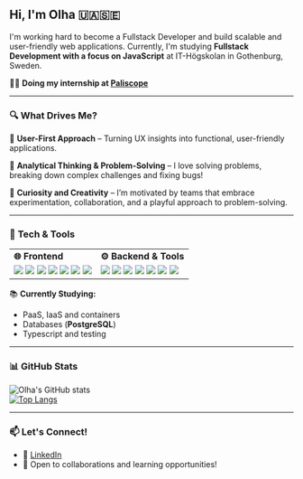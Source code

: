 ## Hi, I'm Olha 🇺🇦🇸🇪

I'm working hard to become a Fullstack Developer and build scalable and user-friendly web applications. Currently, I'm studying **Fullstack Development with a focus on JavaScript** at IT-Högskolan in Gothenburg, Sweden. 

🧑‍💻 **Doing my internship at [Paliscope](https://www.paliscope.com/)**  

---

### 🔍 **What Drives Me?**  
🔹 **User-First Approach** – Turning UX insights into functional, user-friendly applications.

🔹 **Analytical Thinking & Problem-Solving** – I love solving problems, breaking down complex challenges and fixing bugs! 

🔹 **Curiosity and Creativity** – I’m motivated by teams that embrace experimentation, collaboration, and a playful approach to problem-solving.

---
### 🔧 **Tech & Tools**  

<table>
  <tr>
    <td><strong>🌐 Frontend</strong></td>
    <td><strong>⚙️ Backend & Tools</strong></td>
  </tr>
  <tr>
    <td>
      <img src="https://shields.io/badge/TypeScript-3178C6?logo=TypeScript&logoColor=FFF&style=flat-square" />
      <img src="https://img.shields.io/badge/JavaScript-F7DF1E?style=for-the-badge&logo=javascript&logoColor=black" />
      <img src="https://img.shields.io/badge/Vue-4FC08D?style=for-the-badge&logo=vue.js&logoColor=white" />
      <img src="https://img.shields.io/badge/-ReactJs-61DAFB?logo=react&logoColor=white&style=for-the-badge" />
      <img src="https://img.shields.io/badge/HTML5-E34F26?style=for-the-badge&logo=html5&logoColor=white" />
      <img src="https://img.shields.io/badge/CSS3-1572B6?style=for-the-badge&logo=css3&logoColor=white" />
      <img src="https://img.shields.io/badge/Vite-646CFF?style=for-the-badge&logo=vite&logoColor=white" />
    </td>
    <td>
      <img src="https://img.shields.io/badge/Node.js-339933?style=for-the-badge&logo=node.js&logoColor=white" />
      <img src="https://img.shields.io/badge/Express-000000?style=for-the-badge&logo=express&logoColor=white" />
      <img src="https://img.shields.io/badge/postgresql-4169e1?style=for-the-badge&logo=postgresql&logoColor=white" />
      <img src="https://img.shields.io/badge/MySQL-4479A1?style=for-the-badge&logo=mysql&logoColor=white" />
      <img src="https://img.shields.io/badge/-MongoDB-13aa52?style=for-the-badge&logo=mongodb&logoColor=white" />
      <img src="https://img.shields.io/badge/Docker-2496ED?style=for-the-badge&logo=docker&logoColor=white" />
      <img src="https://img.shields.io/badge/Git-F05032?style=for-the-badge&logo=git&logoColor=white" />
    </td>
  </tr>
</table>

📚 **Currently Studying:**  
- PaaS, IaaS and containers
- Databases (**PostgreSQL**)  
- Typescript and testing

---

### 📊 **GitHub Stats**  
![Olha's GitHub stats](https://github-readme-stats.vercel.app/api?username=ofedchen&show_icons=true&theme=radical)  
[![Top Langs](https://github-readme-stats.vercel.app/api/top-langs/?username=ofedchen&layout=compact&theme=radical)](https://github.com/anuraghazra/github-readme-stats)  

---


### 📫 Let's Connect!  
- 💼 [LinkedIn](https://www.linkedin.com/in/ofedchenko/)
- 📩 Open to collaborations and learning opportunities!  


